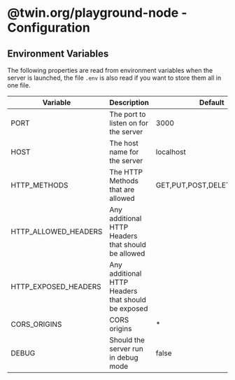 # @twin.org/playground-node - Configuration

## Environment Variables

The following properties are read from environment variables when the server is launched, the file `.env` is also read if you want to store them all in one file.

| Variable             | Description                                        | Default                     | Example                 |
| -------------------- | -------------------------------------------------- | --------------------------- | ----------------------- |
| PORT                 | The port to listen on for the server               | 3000                        | 4000                    |
| HOST                 | The host name for the server                       | localhost                   | example.com             |
| HTTP_METHODS         | The HTTP Methods that are allowed                  | GET,PUT,POST,DELETE,OPTIONS | GET,POST,OPTIONS        |
| HTTP_ALLOWED_HEADERS | Any additional HTTP Headers that should be allowed |                             | X-Custom-Header         |
| HTTP_EXPOSED_HEADERS | Any additional HTTP Headers that should be exposed |                             | X-Custom-Header         |
| CORS_ORIGINS         | CORS origins                                       | \*                          | example.com,example.org |
| DEBUG                | Should the server run in debug mode                | false                       | true                    |
